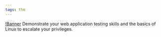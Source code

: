 ```yaml
---
tags: thm
---
```


[!Banner](../uploads/rabbitstore.png)
Demonstrate your web application testing skills and the basics of Linux to escalate your privileges.